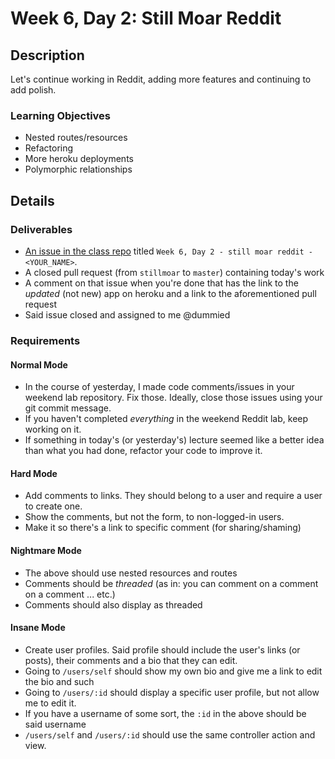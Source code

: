 # Week 6, Day 2: Still Moar Reddit

## Description

Let's continue working in Reddit, adding more features and continuing to add polish.

### Learning Objectives

* Nested routes/resources
* Refactoring
* More heroku deployments
* Polymorphic relationships

## Details

### Deliverables

* [An issue in the class repo](https://github.com/tiy-indianapolis-ror-june2015/assignments/issues) titled `Week 6, Day 2 - still moar reddit - <YOUR_NAME>`.
* A closed pull request (from `stillmoar` to `master`) containing today's work
* A comment on that issue when you're done that has the link to the _updated_ (not new) app on heroku and a link to the aforementioned pull request
* Said issue closed and assigned to me @dummied

### Requirements

#### Normal Mode

* In the course of yesterday, I made code comments/issues in your weekend lab repository. Fix those. Ideally, close those issues using your git commit message.
* If you haven't completed _everything_ in the weekend Reddit lab, keep working on it.
* If something in today's (or yesterday's) lecture seemed like a better idea than what you had done, refactor your code to improve it.

#### Hard Mode

* Add comments to links. They should belong to a user and require a user to create one.
* Show the comments, but not the form, to non-logged-in users.
* Make it so there's a link to specific comment (for sharing/shaming)

#### Nightmare Mode

* The above should use nested resources and routes
* Comments should be _threaded_ (as in: you can comment on a comment on a comment ... etc.)
* Comments should also display as threaded

#### Insane Mode

* Create user profiles. Said profile should include the user's links (or posts), their comments and a bio that they can edit.
* Going to `/users/self` should show my own bio and give me a link to edit the bio and such
* Going to `/users/:id` should display a specific user profile, but not allow me to edit it.
* If you have a username of some sort, the `:id` in the above should be said username
* `/users/self` and `/users/:id` should use the same controller action and view.
